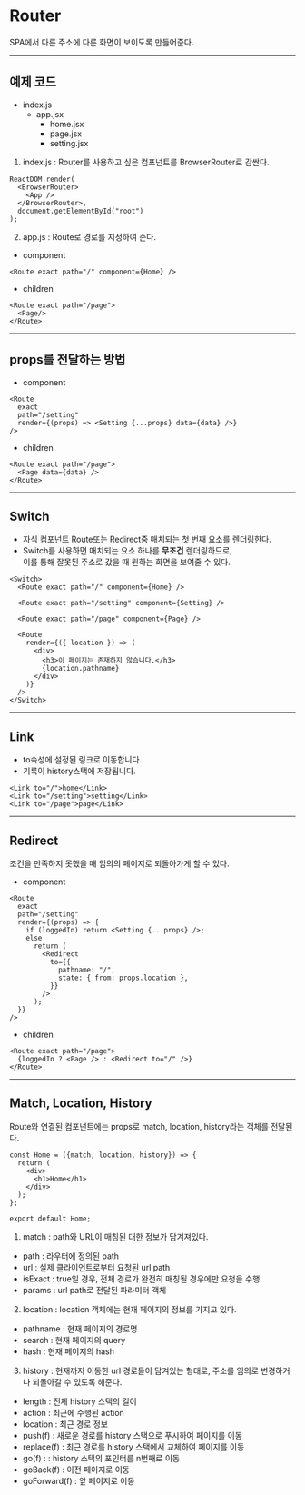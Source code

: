 # Router

SPA에서 다른 주소에 다른 화면이 보이도록 만들어준다.

---

## 예제 코드

- index.js
  - app.jsx
    - home.jsx
    - page.jsx
    - setting.jsx

1. index.js : Router를 사용하고 싶은 컴포넌트를 BrowserRouter로 감싼다.

```
ReactDOM.render(
  <BrowserRouter>
    <App />
  </BrowserRouter>,
  document.getElementById("root")
);
```

2. app.js : Route로 경로를 지정하여 준다.

- component

```
<Route exact path="/" component={Home} />
```

- children

```
<Route exact path="/page">
  <Page/>
</Route>
```

---

## props를 전달하는 방법

- component

```
<Route
  exact
  path="/setting"
  render={(props) => <Setting {...props} data={data} />}
/>
```

- children

```
<Route exact path="/page">
  <Page data={data} />
</Route>
```

---

## Switch

- 자식 컴포넌트 Route또는 Redirect중 매치되는 첫 번째 요소를 렌더링한다.
- Switch를 사용하면 매치되는 요소 하나를 **무조건** 렌더링하므로,  
  이를 통해 잘못된 주소로 갔을 때 원하는 화면을 보여줄 수 있다.

```
<Switch>
  <Route exact path="/" component={Home} />

  <Route exact path="/setting" component={Setting} />

  <Route exact path="/page" component={Page} />

  <Route
    render={({ location }) => (
      <div>
        <h3>이 페이지는 존재하지 않습니다.</h3>
        {location.pathname}
      </div>
    )}
  />
</Switch>
```

---

## Link

- to속성에 설정된 링크로 이동합니다.
- 기록이 history스택에 저장됩니다.

```
<Link to="/">home</Link>
<Link to="/setting">setting</Link>
<Link to="/page">page</Link>
```

---

## Redirect

조건을 만족하지 못했을 때 임의의 페이지로 되돌아가게 할 수 있다.

- component

```
<Route
  exact
  path="/setting"
  render={(props) => {
    if (loggedIn) return <Setting {...props} />;
    else
      return (
        <Redirect
          to={{
            pathname: "/",
            state: { from: props.location },
          }}
        />
      );
  }}
/>

```

- children

```
<Route exact path="/page">
  {loggedIn ? <Page /> : <Redirect to="/" />}
</Route>
```

---

## Match, Location, History

Route와 연결된 컴포넌트에는 props로 match, location, history라는 객체를 전달된다.

```
const Home = ({match, location, history}) => {
  return (
    <div>
      <h1>Home</h1>
    </div>
  );
};

export default Home;
```

1. match : path와 URL이 매칭된 대한 정보가 담겨져있다.

- path : 라우터에 정의된 path
- url : 실제 클라이언트로부터 요청된 url path
- isExact : true일 경우, 전체 경로가 완전히 매칭될 경우에만 요청을 수행
- params : url path로 전달된 파라미터 객체

2. location : location 객체에는 현재 페이지의 정보를 가지고 있다.

- pathname : 현재 페이지의 경로명
- search : 현재 페이지의 query
- hash : 현재 페이지의 hash

3. history : 현재까지 이동한 url 경로들이 담겨있는 형태로, 주소를 임의로 변경하거나 되돌아갈 수 있도록 해준다.

- length : 전체 history 스택의 길이
- action : 최근에 수행된 action
- location : 최근 경로 정보
- push(f) : 새로운 경로를 history 스택으로 푸시하여 페이지를 이동
- replace(f) : 최근 경로를 history 스택에서 교체하여 페이지를 이동
- go(f) : : history 스택의 포인터를 n번째로 이동
- goBack(f) : 이전 페이지로 이동
- goForward(f) : 앞 페이지로 이동
